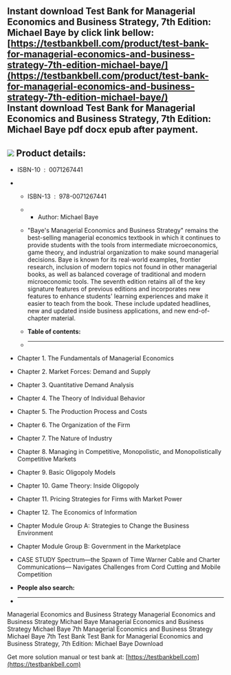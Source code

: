 Instant download **Test Bank for Managerial Economics and Business Strategy, 7th Edition: Michael Baye** by click link bellow:  
[https://testbankbell.com/product/test-bank-for-managerial-economics-and-business-strategy-7th-edition-michael-baye/](https://testbankbell.com/product/test-bank-for-managerial-economics-and-business-strategy-7th-edition-michael-baye/)  
**Instant download Test Bank for Managerial Economics and Business Strategy, 7th Edition: Michael Baye pdf docx epub after payment.**
-------------------------------------------------------------------------------------------------------------------------------------


![](https://testbankbell.com/wp-content/uploads/2023/05/managerial-economics-and-business-strategy-michael-baye-7th-tb.jpg)
**Product details:**
--------------------


* ISBN-10 ‏ : ‎ 0071267441
* * ISBN-13 ‏ : ‎ 978-0071267441
  * * Author: Michael Baye
   
  * "Baye's Managerial Economics and Business Strategy" remains the best-selling managerial economics textbook in which it continues to provide students with the tools from intermediate microeconomics, game theory, and industrial organization to make sound managerial decisions. Baye is known for its real-world examples, frontier research, inclusion of modern topics not found in other managerial books, as well as balanced coverage of traditional and modern microeconomic tools. The seventh edition retains all of the key signature features of previous editions and incorporates new features to enhance students' learning experiences and make it easier to teach from the book. These include updated headlines, new and updated inside business applications, and new end-of-chapter material.
  * **Table of contents:**
  * ----------------------
 
* Chapter 1. The Fundamentals of Managerial Economics
* Chapter 2. Market Forces: Demand and Supply
* Chapter 3. Quantitative Demand Analysis
* Chapter 4. The Theory of Individual Behavior
* Chapter 5. The Production Process and Costs
* Chapter 6. The Organization of the Firm
* Chapter 7. The Nature of Industry
* Chapter 8. Managing in Competitive, Monopolistic, and Monopolistically Competitive Markets
* Chapter 9. Basic Oligopoly Models
* Chapter 10. Game Theory: Inside Oligopoly
* Chapter 11. Pricing Strategies for Firms with Market Power
* Chapter 12. The Economics of Information
* Chapter Module Group A: Strategies to Change the Business Environment
* Chapter Module Group B: Government in the Marketplace
* CASE STUDY Spectrum—the Spawn of Time Warner Cable and Charter Communications— Navigates Challenges from Cord Cutting and Mobile Competition
* **People also search:**
* -----------------------

Managerial Economics and Business Strategy
Managerial Economics and Business Strategy Michael Baye
Managerial Economics and Business Strategy Michael Baye 7th
Managerial Economics and Business Strategy Michael Baye 7th Test Bank
Test Bank for Managerial Economics and Business Strategy, 7th Edition: Michael Baye Download

   Get more solution manual or test bank at: [https://testbankbell.com](https://testbankbell.com)

